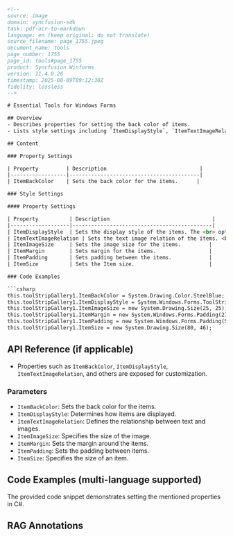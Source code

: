 ```html
<!-- 
source: image
domain: syncfusion-sdk
task: pdf-ocr-to-markdown
language: en (keep original; do not translate)
source_filename: page_1755.jpeg
document_name: tools
page_number: 1755
page_id: tools#page_1755
product: Syncfusion Winforms
version: 11.4.0.26
timestamp: 2025-08-09T09:12:30Z
fidelity: lossless
-->

# Essential Tools for Windows Forms

## Overview
- Describes properties for setting the back color of items.
- Lists style settings including `ItemDisplayStyle`, `ItemTextImageRelation`, `ItemImageSize`, `ItemMargin`, and `ItemPadding`.

## Content

### Property Settings

| Property         | Description                              |
|------------------|------------------------------------------|
| ItemBackColor    | Sets the back color for the items.      |

### Style Settings

#### Property Settings

| Property          | Description                                 |
|-------------------|---------------------------------------------|
| ItemDisplayStyle  | Sets the display style of the items. The <br> options are, <br> • Text, <br> • Image and <br> • ImageAndText. |
| ItemTextImageRelation | Sets the text image relation of the items. <br> The options are, <br> • Overlay, <br> • ImageAboveText, <br> • TextAboveImage, <br> • ImageBeforeText and <br> • TextBeforeImage. |
| ItemImageSize     | Sets the image size for the items.         |
| ItemMargin        | Sets margin for the items.                 |
| ItemPadding       | Sets padding between the items.            |
| ItemSize          | Sets the Item size.                        |

### Code Examples

```csharp
this.toolStripGallery1.ItemBackColor = System.Drawing.Color.SteelBlue;
this.toolStripGallery1.ItemDisplayStyle = System.Windows.Forms.ToolStripItemDisplayStyle.Image;
this.toolStripGallery1.ItemImageSize = new System.Drawing.Size(25, 25);
this.toolStripGallery1.ItemMargin = new System.Windows.Forms.Padding(2);
this.toolStripGallery1.ItemPadding = new System.Windows.Forms.Padding(5);
this.toolStripGallery1.ItemSize = new System.Drawing.Size(80, 46);
```

## API Reference (if applicable)
- Properties such as `ItemBackColor`, `ItemDisplayStyle`, `ItemTextImageRelation`, and others are exposed for customization.

### Parameters
- `ItemBackColor`: Sets the back color for the items.
- `ItemDisplayStyle`: Determines how items are displayed.
- `ItemTextImageRelation`: Defines the relationship between text and images.
- `ItemImageSize`: Specifies the size of the image.
- `ItemMargin`: Sets the margin around the items.
- `ItemPadding`: Sets the padding between items.
- `ItemSize`: Specifies the size of an item.

## Code Examples (multi-language supported)
The provided code snippet demonstrates setting the mentioned properties in C#.

## RAG Annotations
<!-- tags: [WinForms, controls, styles, customization, Syncfusion] keywords: [ItemBackColor, ItemDisplayStyle, ItemTextImageRelation, ItemImageSize, ItemMargin, ItemPadding, ItemSize] -->
```